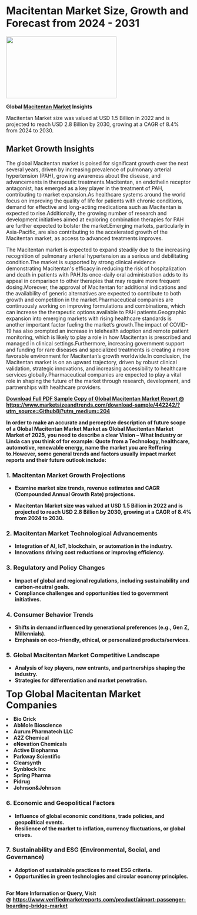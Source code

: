 <H1>Macitentan Market Size, Growth and Forecast from 2024 - 2031</H1><img class="aligncenter size-medium wp-image-584254" src="https://thirdeyenews.in/wp-content/uploads/2024/09/Global-Market-Research-300x168.jpeg" alt="" width="300" height="168" /><p><strong>Global&nbsp;<a href="https://www.marketsizeandtrends.com/download-sample/442242/?utm_source=Github8j?utm_medium=204">Macitentan Market</a> Insights</strong></p><p>Macitentan Market size was valued at USD 1.5 Billion in 2022 and is projected to reach USD 2.8 Billion by 2030, growing at a CAGR of 8.4% from 2024 to 2030.</p><p><h2>Market Growth Insights</h2> <p>The global Macitentan market is poised for significant growth over the next several years, driven by increasing prevalence of pulmonary arterial hypertension (PAH), growing awareness about the disease, and advancements in therapeutic treatments.Macitentan, an endothelin receptor antagonist, has emerged as a key player in the treatment of PAH, contributing to market expansion.As healthcare systems around the world focus on improving the quality of life for patients with chronic conditions, demand for effective and long-acting medications such as Macitentan is expected to rise.Additionally, the growing number of research and development initiatives aimed at exploring combination therapies for PAH are further expected to bolster the market.Emerging markets, particularly in Asia-Pacific, are also contributing to the accelerated growth of the Macitentan market, as access to advanced treatments improves.<strong><a href="#"></a></strong></p> <p>The Macitentan market is expected to expand steadily due to the increasing recognition of pulmonary arterial hypertension as a serious and debilitating condition.The market is supported by strong clinical evidence demonstrating Macitentan's efficacy in reducing the risk of hospitalization and death in patients with PAH.Its once-daily oral administration adds to its appeal in comparison to other therapies that may require more frequent dosing.Moreover, the approval of Macitentan for additional indications and the availability of generic alternatives are expected to contribute to both growth and competition in the market.Pharmaceutical companies are continuously working on improving formulations and combinations, which can increase the therapeutic options available to PAH patients.Geographic expansion into emerging markets with rising healthcare standards is another important factor fueling the market’s growth.The impact of COVID-19 has also prompted an increase in telehealth adoption and remote patient monitoring, which is likely to play a role in how Macitentan is prescribed and managed in clinical settings.Furthermore, increasing government support and funding for rare diseases and specialized treatments is creating a more favorable environment for Macitentan’s growth worldwide.In conclusion, the Macitentan market is on an upward trajectory, driven by robust clinical validation, strategic innovations, and increasing accessibility to healthcare services globally.Pharmaceutical companies are expected to play a vital role in shaping the future of the market through research, development, and partnerships with healthcare providers.<strong><a href="#"></p><p><span class=""><strong>Download Full PDF Sample Copy of Global Macitentan Market Report</strong> @ <a href="https://www.marketsizeandtrends.com/download-sample/442242/?utm_source=Github8j?utm_medium=204" target="_blank">https://www.marketsizeandtrends.com/download-sample/442242/?utm_source=Github8j?utm_medium=204</a></span></p><p>In order to make an accurate and perceptive description of future scope of a Global&nbsp;Macitentan Market Market as Global&nbsp;Macitentan Market Market of 2025, you need to describe a clear Vision &ndash; What Industry or Linda can you think of for example: Quote from a Technology, healthcare, automotive, renewable energy, name the market you are Reffering to.However, some general trends and factors usually impact market reports and their future outlook include:</p><h3>1.&nbsp;<strong>Macitentan Market Growth Projections</strong></h3><ul><li>Examine market size trends, revenue estimates and CAGR (Compounded Annual Growth Rate) projections.</li><li><p>Macitentan Market size was valued at USD 1.5 Billion in 2022 and is projected to reach USD 2.8 Billion by 2030, growing at a CAGR of 8.4% from 2024 to 2030.</p></li></ul><h3>2.&nbsp;<strong>Macitentan Market Technological Advancements</strong></h3><ul><li>Integration of AI, IoT, blockchain, or automation in the industry.</li><li>Innovations driving cost reductions or improving efficiency.</li></ul><h3>3.&nbsp;<strong>Regulatory and Policy Changes</strong></h3><ul><li>Impact of global and regional regulations, including sustainability and carbon-neutral goals.</li><li>Compliance challenges and opportunities tied to government initiatives.</li></ul><h3>4.&nbsp;<strong>Consumer Behavior Trends</strong></h3><ul><li>Shifts in demand influenced by generational preferences (e.g., Gen Z, Millennials).</li><li>Emphasis on eco-friendly, ethical, or personalized products/services.</li></ul><h3>5.&nbsp;<strong>Global Macitentan Market Competitive Landscape</strong></h3><ul><li>Analysis of key players, new entrants, and partnerships shaping the industry.</li><li>Strategies for differentiation and market penetration.</li></ul><p data-pm-slice="1 1 []"><span style="color: inherit; font-family: inherit; font-size: 25px;">Top Global Macitentan Market Companies</span></p><div class="" data-test-id=""><p><li>Bio Crick</li><li> AbMole Bioscience</li><li> Aurum Pharmatech LLC</li><li> A2Z Chemical</li><li> eNovation Chemicals</li><li> Active Biopharma</li><li> Parkway Scientific</li><li> Clearsynth</li><li> Synblock Inc</li><li> Spring Pharma</li><li> Pidrug</li><li> Johnson&Johnson</li></p></div><h3>6.&nbsp;<strong>Economic and Geopolitical Factors</strong></h3><ul><li>Influence of global economic conditions, trade policies, and geopolitical events.</li><li>Resilience of the market to inflation, currency fluctuations, or global crises.</li></ul><h3>7.&nbsp;<strong>Sustainability and ESG (Environmental, Social, and Governance)</strong></h3><ul><li>Adoption of sustainable practices to meet ESG criteria.</li><li>Opportunities in green technologies and circular economy principles.</li></ul><h2><strong style="font-size: 14px;">For More Information or Query, Visit @&nbsp;</strong><a style="background-color: #ffffff; font-size: 14px;" href="https://www.marketsizeandtrends.com/report/macitentan-market/" target="_blank">https://www.verifiedmarketreports.com/product/airport-passenger-boarding-bridge-market</a></h2>